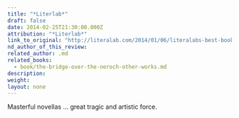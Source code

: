 ```yaml
---
title: "*Literlab*"
draft: false
date: 2014-02-25T21:30:00.000Z
attribution: "*Literlab*"
link_to_original: "http://literalab.com/2014/01/06/literalabs-best-books-of-2013/"
nd_author_of_this_review:
related_author: .md
related_books:
  - book/the-bridge-over-the-neroch-other-works.md
description:
weight:
layout: none
---
```

Masterful novellas ... great tragic and artistic force.

